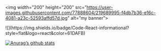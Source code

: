 <p align=”center”>

<img width=”200" height=”200" src=”https://user-images.githubusercontent.com/77888604/219689995-f4db7b36-e16c-4081-a23c-52593affd57d.jpg" alt=”my banner”>

</p>
                                                                                                                                         ![](https://img.shields.io/badge/Code-React-informational?style=flat&logo=react&color=61DAFB)

[![Anurag’s github stats](https://github-readme-stats.vercel.app/api?username=RAHUL956777)](https://github.com/RAHUL956777)
